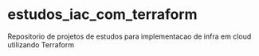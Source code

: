 # estudos_iac_com_terraform
 Repositorio de projetos de estudos para implementacao de infra em cloud utilizando Terraform
